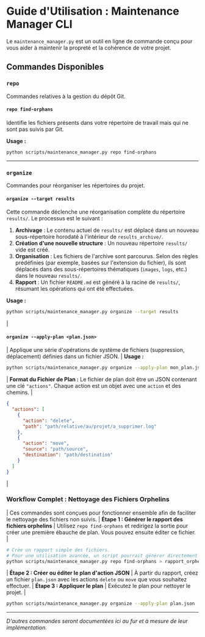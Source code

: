 # Guide d'Utilisation : Maintenance Manager CLI

Le `maintenance_manager.py` est un outil en ligne de commande conçu pour vous aider à maintenir la propreté et la cohérence de votre projet.

## Commandes Disponibles

### `repo`

Commandes relatives à la gestion du dépôt Git.

#### `repo find-orphans`

Identifie les fichiers présents dans votre répertoire de travail mais qui ne sont pas suivis par Git.

**Usage :**
```bash
python scripts/maintenance_manager.py repo find-orphans
```

---

### `organize`

Commandes pour réorganiser les répertoires du projet.

#### `organize --target results`

Cette commande déclenche une réorganisation complète du répertoire `results/`. Le processus est le suivant :

1.  **Archivage** : Le contenu actuel de `results/` est déplacé dans un nouveau sous-répertoire horodaté à l'intérieur de `results_archive/`.
2.  **Création d'une nouvelle structure** : Un nouveau répertoire `results/` vide est créé.
3.  **Organisation** : Les fichiers de l'archive sont parcourus. Selon des règles prédéfinies (par exemple, basées sur l'extension du fichier), ils sont déplacés dans des sous-répertoires thématiques (`images`, `logs`, etc.) dans le nouveau `results/`.
4.  **Rapport** : Un fichier `README.md` est généré à la racine de `results/`, résumant les opérations qui ont été effectuées.

**Usage :**
```bash
python scripts/maintenance_manager.py organize --target results
```
|
#### `organize --apply-plan <plan.json>`
|
Applique une série d'opérations de système de fichiers (suppression, déplacement) définies dans un fichier JSON.
|
**Usage :**
```bash
python scripts/maintenance_manager.py organize --apply-plan mon_plan.json
```
|
**Format du Fichier de Plan :**
Le fichier de plan doit être un JSON contenant une clé `"actions"`. Chaque action est un objet avec une `action` et des chemins.
|
```json
{
  "actions": [
    {
      "action": "delete",
      "path": "path/relative/au/projet/a_supprimer.log"
    },
    {
      "action": "move",
      "source": "path/source",
      "destination": "path/destination"
    }
  ]
}
```
|
### Workflow Complet : Nettoyage des Fichiers Orphelins
|
Ces commandes sont conçues pour fonctionner ensemble afin de faciliter le nettoyage des fichiers non suivis.
|
**Étape 1 : Générer le rapport des fichiers orphelins**
|
Utilisez `repo find-orphans` et redirigez la sortie pour créer une première ébauche de plan. Vous pouvez ensuite éditer ce fichier.
|
```bash
# Crée un rapport simple des fichiers.
# Pour une utilisation avancée, un script pourrait générer directement le JSON.
python scripts/maintenance_manager.py repo find-orphans > rapport_orphelins.txt
```
|
**Étape 2 : Créer ou éditer le plan d'action JSON**
|
À partir du rapport, créez un fichier `plan.json` avec les actions `delete` ou `move` que vous souhaitez effectuer.
|
**Étape 3 : Appliquer le plan**
|
Exécutez le plan pour nettoyer le projet.
|
```bash
python scripts/maintenance_manager.py organize --apply-plan plan.json
```

---
*D'autres commandes seront documentées ici au fur et à mesure de leur implémentation.*